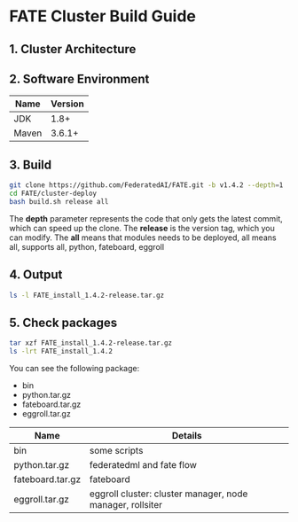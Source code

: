 

#                      **FATE Cluster Build Guide**

## 1. Cluster Architecture

## 2. Software Environment

| Name         | Version | 
| -------------| --------|
| JDK          | 1.8+    |
| Maven        | 3.6.1+  |

## 3. Build
```bash
git clone https://github.com/FederatedAI/FATE.git -b v1.4.2 --depth=1
cd FATE/cluster-deploy
bash build.sh release all
```
The **depth** parameter represents the code that only gets the latest commit, which can speed up the clone.
The **release** is the version tag, which you can modify.
The **all** means that modules needs to be deployed, all means all, supports all, python, fateboard, eggroll

## 4. Output
```bash
ls -l FATE_install_1.4.2-release.tar.gz
```

## 5. Check packages
```bash
tar xzf FATE_install_1.4.2-release.tar.gz
ls -lrt FATE_install_1.4.2
```
You can see the following package:
- bin
- python.tar.gz
- fateboard.tar.gz
- eggroll.tar.gz

| Name         | Details| 
| -------------| --------|
| bin          | some scripts|
| python.tar.gz | federatedml and fate flow|
| fateboard.tar.gz | fateboard |
| eggroll.tar.gz | eggroll cluster: cluster manager, node manager, rollsiter  |
